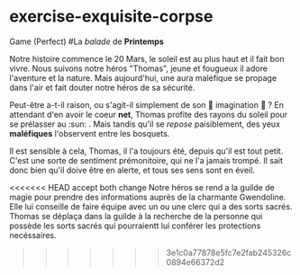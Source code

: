 # exercise-exquisite-corpse

Game
(Perfect)
#La _balade_ de **Printemps**

Notre histoire commence le 20 Mars, le soleil est au plus haut et il fait bon vivre.
Nous suivons notre héros "Thomas", jeune et fougueux il adore l'aventure et la nature.
Mais aujourd'hui, une aura maléfique se propage dans l'air et fait douter notre héros de sa sécurité.

Peut-être a-t-il raison, ou s'agit-il simplement de son :rainbow: imagination :rainbow: ?
En attendant d'en avoir le coeur **net**, Thomas profite des rayons du soleil pour se prélasser au :sun: .
Mais tandis qu'il se _repose_ paisiblement, des yeux **maléfiques** l'observent entre les bosquets.

Il est sensible à cela, Thomas, il l'a toujours été, depuis qu'il est tout petit.
C'est une sorte de sentiment prémonitoire, qui ne l'a jamais trompé.
Il sait donc bien qu'il doive être en alerte, et tous ses sens sont en éveil.

<<<<<<< HEAD accept both change
Notre héros se rend a la guilde de magie pour prendre des informations auprès de la charmante Gwendoline.
Elle lui conseille de faire équipe avec un ou une clerc qui a des sorts sacrés.
Thomas se déplaça dans la guilde à la recherche de la personne qui possède les sorts sacrés qui pourraientt lui conférer les protections necéssaires.

> > > > > > > 3e1c0a77878e5fc7e2fab245326c0894e66372d2
